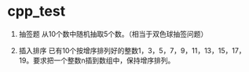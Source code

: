 # cpp_test
0001. 抽签题
从10个数中随机抽取5个数。（相当于双色球抽签问题）

0002. 插入排序
已有10个按增序排列好的整数1，3，5，7，9，11，13，15，17，19。要求把一个整数n插到数组中，保持增序排列。